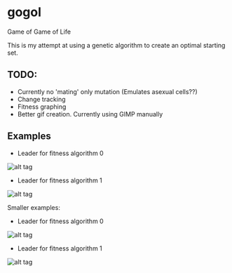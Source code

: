 gogol
=======

Game of Game of Life

This is my attempt at using a genetic algorithm to create an optimal starting set.

TODO:
-----
- Currently no 'mating' only mutation (Emulates asexual cells??)
- Change tracking
- Fitness graphing
- Better gif creation. Currently using GIMP manually


Examples
-----

- Leader for fitness algorithm 0

![alt tag](https://raw.github.com/B0073D/gogol/master/leader_0.gif)

- Leader for fitness algorithm 1

![alt tag](https://raw.github.com/B0073D/gogol/master/leader_1.gif)

Smaller examples:

- Leader for fitness algorithm 0

![alt tag](https://raw.github.com/B0073D/gogol/master/leader_0_small.gif)

- Leader for fitness algorithm 1

![alt tag](https://raw.github.com/B0073D/gogol/master/leader_1_small.gif)